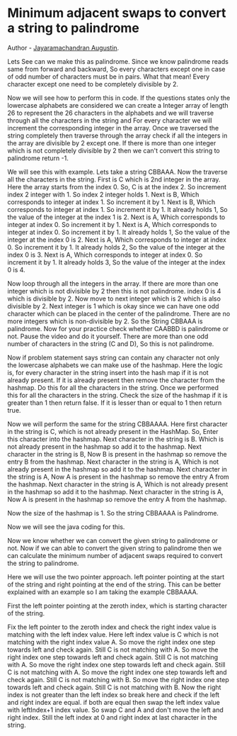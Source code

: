 #  Minimum adjacent swaps to convert a string to palindrome

Author - [Jayaramachandran Augustin](https://www.linkedin.com/in/jayaramachandran-augustin-bbb754109/).



Lets See can we make this as palindrome. Since we know palindrome reads same from forward and backward, So every characters except one in case of odd number of characters must be in pairs. What that mean! Every character except one need to be completely divisible by 2.

Now we will see how to perform this in code. If the questions states only the lowercase alphabets are considered we can create a Integer array of length 26 to represent the 26 characters in the alphabets and we will traverse through all the characters in the string and For every character we will increment the corresponding integer in the array. Once we traversed the string completely then traverse through the array check if all the integers in the array are divisible by 2 except one. If there is more than one integer which is not completely divisible by 2 then we can't convert this string to palindrome return -1.

We will see this with example. Lets take a string CBBAAA. Now the traverse all the characters in the string. First is C which is 2nd integer in the array. Here the array starts from the index 0. So, C is at the index 2. So increment index 2 integer with 1. So index 2 integer holds 1. Next is B, Which corresponds to integer at index 1. So increment it by 1. Next is B, Which corresponds to integer at index 1. So increment it by 1. It already holds 1, So the value of the integer at the index 1 is 2. Next is A, Which corresponds to integer at index 0. So increment it by 1. Next is A, Which corresponds to integer at index 0. So increment it by 1. It already holds 1, So the value of the integer at the index 0 is 2.  Next is A, Which corresponds to integer at index 0. So increment it by 1. It already holds 2, So the value of the integer at the index 0 is 3.  Next is A, Which corresponds to integer at index 0. So increment it by 1. It already holds 3, So the value of the integer at the index 0 is 4.

Now loop through all the integers in the array. If there are more than one integer which is not divisible by 2 then this is not palindrome. index 0 is 4 which is divisible by 2. Now move to next integer which is 2 which is also divisible by 2. Next integer is 1 which is okay since we can have one odd character which can be placed in the center of the palindrome. There are no more integers which is non-divisible by 2. So the String CBBAAA is palindrome. Now for your practice check whether CAABBD is palindrome or not. Pause the video and do it yourself.
 There are more than one odd number of characters in the string (C and D), So this is not palindrome.


Now if problem statement says string can contain any character not only the lowercase alphabets we can make use of the hashmap. Here the logic is, for every character in the string insert into the hash map if it is not already present. If it is already present then remove the character from the hashmap. Do this for all the characters in the string. Once  we performed this for all the characters in the string. Check the size of the hashmap if it is greater than 1 then return false. If it is lesser than or equal to 1 then return true.


Now we will perform the same for the string CBBAAAA. Here first character in the string is C, which is not already present in the HashMap. So, Enter this character into the hashmap. Next character in the string is B. Which is not already present in the hashmap so add it to the hashmap. Next character in the string is B, Now B is present in the hashmap so remove the entry B from the hashmap. Next character in the string is A, Which is not already present in the hashmap so add it to the hashmap. Next character in the string is A, Now A is present in the hashmap so remove the entry A from the hashmap. Next character in the string is A, Which is not already present in the hashmap so add it to the hashmap. Next character in the string is A, Now A is present in the hashmap so remove the entry A from the hashmap.

Now the size of the hashmap is 1. So the string CBBAAAA is Palindrome.


Now we will see the java coding for this.




Now we know whether we can convert the given string to palindrome or not. Now if we can able to convert the given string to palindrome then we can calculate the minimum number of adjacent swaps required to convert the string to palindrome.


Here we will use the two pointer approach. left pointer pointing at the start of the string and right pointing at the end of the string. This can be better explained with an example so I am taking the example CBBAAAA.

First the left pointer pointing at the zeroth index, which is starting character of the string.

Fix the left pointer to the zeroth index and check the right index value is matching with the left index value. Here left index value is C which is not matching with the right index value A. So move the right index one step towards left and check again. Still C is not matching with A. So move the right index one step towards left and check again. Still C is not matching with A. So move the right index one step towards left and check again. Still C is not matching with A. So move the right index one step towards left and check again. Still C is not matching with B. So move the right index one step towards left and check again. Still C is not matching with B. Now the right index is not greater than the left index so break here and check if the left and right index are equal. if both are equal then swap the left index value with leftIndex+1 index value. So swap C and A and don't move the left and right index. Still the left index at 0 and right index at last character in the string. 
